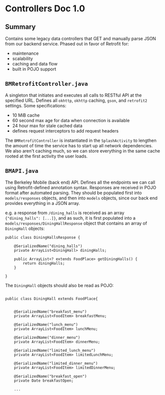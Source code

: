 # Controllers Doc 1.0

## Summary

Contains some legacy data controllers that GET and manually parse JSON from our backend service. Phased
out in favor of Retrofit for:
* maintenance
* scalability
* caching and data flow
* built in POJO support

## `BMRetrofitController.java`

A singleton that initiates and executes all calls to RESTful API at the specified URL. Defines all
`okhttp`, `okhttp` caching, `gson`, and `retrofit2` settings. Some specifications:
* 10 MiB cache
* 60 second max age for data when connection is available
* 24 hour max for stale cached data
* defines request interceptors to add request headers

The `BMRetrofitController` is instantiated in the `SplashActivity` to lengthen the amount of time the
service has to start up all network dependencies. We also aren't caching much, so we can store everything
in the same cache rooted at the first activity the user loads.

## `BMAPI.java`

The Berkeley Mobile (back end) API. Defines all the endpoints we can call using Retrofit-defined
annotation syntax. Responses are received in POJO format after automated parsing. They should be populated
first into `models/responses` objects, and then into `models` objects, since our back end provides everything
in a JSON array.

e.g. a response from `/dining_halls` is received as an array `{"dining_halls": [...]}`, and as such, it
is first populated into a `models/responses/DiningHallResponse` object that contains an array of
`DiningHall` objects:

```
public class DiningHallsResponse {

    @SerializedName("dining_halls")
    private ArrayList<DiningHall> diningHalls;

    public ArrayList<? extends FoodPlace> getDiningHalls() {
        return diningHalls;
    }

}
```

The `DiningHall` objects should also be read as POJO:

```

public class DiningHall extends FoodPlace{


    @SerializedName("breakfast_menu")
    private ArrayList<FoodItem> breakfastMenu;

    @SerializedName("lunch_menu")
    private ArrayList<FoodItem> lunchMenu;

    @SerializedName("dinner_menu")
    private ArrayList<FoodItem> dinnerMenu;

    @SerializedName("limited_lunch_menu")
    private ArrayList<FoodItem> limitedLunchMenu;

    @SerializedName("limited_dinner_menu")
    private ArrayList<FoodItem> limitedDinnerMenu;

    @SerializedName("breakfast_open")
    private Date breakfastOpen;

    ...

```

